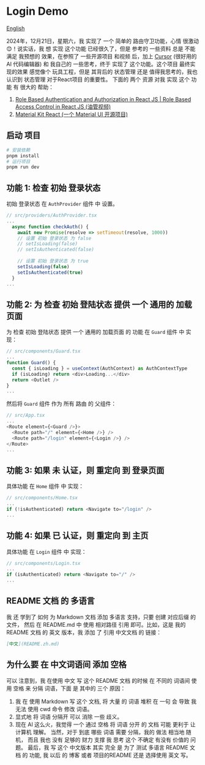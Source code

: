 # Login Demo
[English](README.md)

2024年，12月21日，星期六，我 实现了 一个 简单的 路由守卫功能，心情 很激动😊！说实话，我 想 实现 这个功能 已经很久了，但是 参考的 一些资料 总是 不能满足 我预想的 效果，在参照了 一些开源项目 和视频 后，加上 [Cursor](https://www.cursor.com/) (很好用的 AI 代码编辑器) 和 我自己的 一些思考，终于 实现了 这个功能。这个项目 最终实现的效果 感觉像个 玩具工程，但是 其背后的 状态管理 还是 值得我思考的，我也认识到 状态管理 对于React项目 的重要性。
下面的 两个 资源 对我 实现 这个 功能 有 很大的 帮助：
1. [Role Based Authentication and Authorization in React JS | Role Based Access Control in React JS (油管视频)](https://www.youtube.com/watch?v=Q5_3_3_3_3)
2. [Material Kit React (一个 Material UI 开源项目)](https://github.com/devias-io/material-kit-react)

## 启动 项目
```bash
# 安装依赖
pnpm install
# 运行项目
pnpm run dev
```

## 功能 1: 检查 初始 登录状态
初始 登录状态 在 `AuthProvider` 组件 中 设置。
```typescript
// src/providers/AuthProvider.tsx
...
  async function checkAuth() {
    await new Promise(resolve => setTimeout(resolve, 1000))
    // 设置 初始 登录状态 为 false
    // setIsLoading(false)
    // setIsAuthenticated(false)
    
    // 设置 初始 登录状态 为 true
    setIsLoading(false)
    setIsAuthenticated(true)
  }
...
```

## 功能 2: 为 检查 初始 登陆状态 提供 一个 通用的 加载页面
为 检查 初始 登陆状态 提供 一个 通用的 加载页面 的 功能 在 `Guard` 组件 中 实现：
```typescript
// src/components/Guard.tsx
...
function Guard() {
  const { isLoading } = useContext(AuthContext) as AuthContextType
  if (isLoading) return <div>Loading...</div>
  return <Outlet />
}
...
```
然后将 `Guard` 组件 作为 所有 路由 的 父组件：
```typescript
// src/App.tsx
...
<Route element={<Guard />}>
  <Route path="/" element={<Home />} />
  <Route path="/login" element={<Login />} />
</Route>
...
```

## 功能 3: 如果 未 认证，则 重定向 到 登录页面
具体功能 在 `Home` 组件 中 实现：
```typescript
// src/components/Home.tsx
...
if (!isAuthenticated) return <Navigate to="/login" />
...
```

## 功能 4: 如果 已 认证，则 重定向 到 主页
具体功能 在 `Login` 组件 中 实现：
```typescript
// src/components/Login.tsx
...
if (isAuthenticated) return <Navigate to="/" />
...
```

## README 文档 的 多语言
我 还 学到了 如何 为 Markdown 文档 添加 多语言 支持，只要 创建 对应后缀 的 文件， 然后 在 README.md 中 使用 相对路径 引用 即可。比如，这是 我的 README 文档 的 英文 版本，我 添加 了 引用 中文文档 的 链接：
```markdown
[中文](README.zh.md)
```

## 为什么要 在 中文词语间 添加 空格
可以 注意到，我 在使用 中文 写 这个 README 文档 的时候 在 不同的 词语间 使用 空格 来 分隔 词语，下面 是 其中的 三个 原因：
1. 我 在 使用 Markdown 写 这个 文档, 将 大量 的 词语 堆积 在 一句 会 导致 我 无法 使用 cwd 命令 修改 词语。
2. 显式地 将 词语 分隔开 可以 消除 一些 歧义。
3. 现在 AI 这么火，我觉得 一个 通过 空格 将 词语 分开 的 文档 可能 更利于 让 计算机 理解。
当然，对于 到底 哪些 词语 需要 分隔，我的 做法 相当地 随机， 而且 我也 没有 足够的 财力 支撑 我 思考 这个 不确定 有没有 价值的 问题。 最后，我 写 这个 中文版本 其实 完全 是 为了 测试 多语言 README 文档 的 功能, 我 以后 的 博客 或者 项目的README 还是 选择使用 英文 写。
